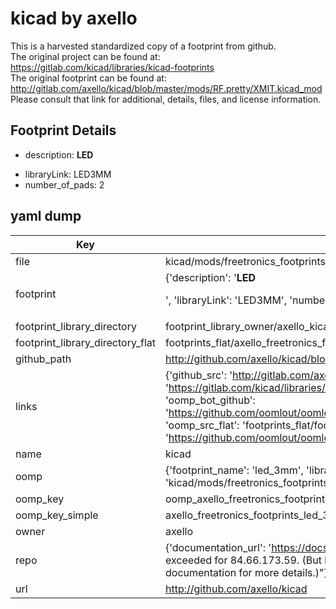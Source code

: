 # kicad by axello  
This is a harvested standardized copy of a footprint from github.  
The original project can be found at:  
https://gitlab.com/kicad/libraries/kicad-footprints  
The original footprint can be found at:
http://gitlab.com/axello/kicad/blob/master/mods/RF.pretty/XMIT.kicad_mod
Please consult that link for additional, details, files, and license information.  
## Footprint Details
* description: <B>LED</B><p>  
* libraryLink: LED3MM  
* number_of_pads: 2  
## yaml dump  
| Key | Value |  
| --- | --- |  
| file | kicad/mods/freetronics_footprints.pretty/LED-3MM.kicad_mod |  
| footprint | {'description': '<B>LED</B><p>', 'libraryLink': 'LED3MM', 'number_of_pads': 2} |  
| footprint_library_directory | footprint_library_owner/axello_kicad |  
| footprint_library_directory_flat | footprints_flat/axello_freetronics_footprints_led_3mm/working |  
| github_path | http://github.com/axello/kicad/blob/master/mods/freetronics_footprints.pretty/LED-3MM.kicad_mod |  
| links | {'github_src': 'http://gitlab.com/axello/kicad/blob/master/mods/RF.pretty/XMIT.kicad_mod', 'github_src_repo': 'https://gitlab.com/kicad/libraries/kicad-footprints', 'oomp_bot': 'footprints/axello_freetronics_footprints_led_3mm/working', 'oomp_bot_github': 'https://github.com/oomlout/oomlout_oomp_footprint_bot/tree/main/footprints/axello_freetronics_footprints_led_3mm/working', 'oomp_src_flat': 'footprints_flat/footprints_flat/axello_freetronics_footprints_led_3mm/working', 'oomp_src_flat_github': 'https://github.com/oomlout/oomlout_oomp_footprint_src/tree/main/footprints_flat/axello_freetronics_footprints_led_3mm/working'} |  
| name | kicad |  
| oomp | {'footprint_name': 'led_3mm', 'library_name': 'freetronics_footprints', 'original_filename': 'kicad/mods/freetronics_footprints.pretty/LED-3MM.kicad_mod', 'owner_name': 'axello'} |  
| oomp_key | oomp_axello_freetronics_footprints_led_3mm |  
| oomp_key_simple | axello_freetronics_footprints_led_3mm |  
| owner | axello |  
| repo | {'documentation_url': 'https://docs.github.com/rest/overview/resources-in-the-rest-api#rate-limiting', 'message': "API rate limit exceeded for 84.66.173.59. (But here's the good news: Authenticated requests get a higher rate limit. Check out the documentation for more details.)"} |  
| url | http://github.com/axello/kicad |  

